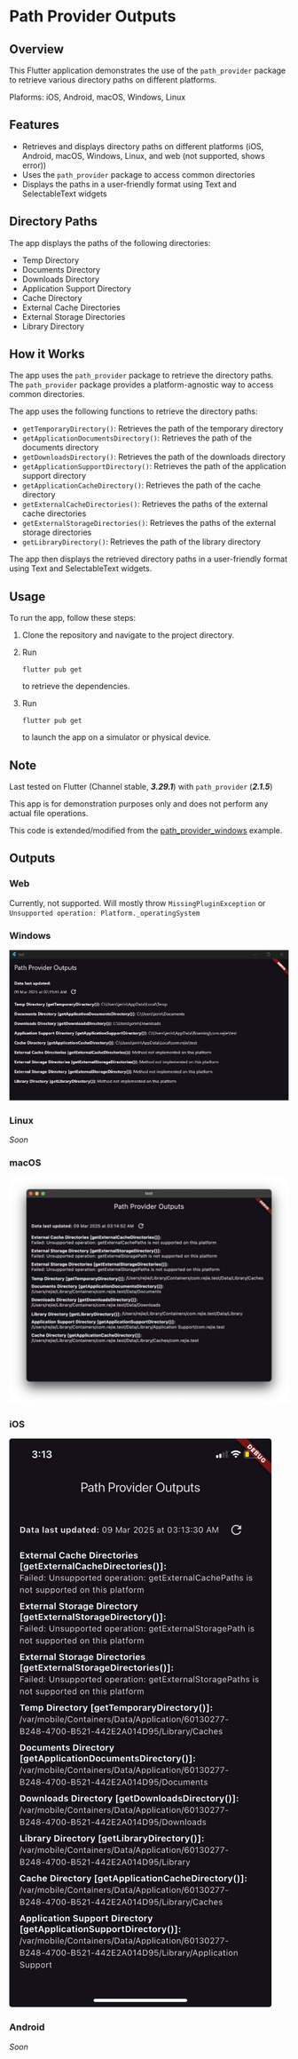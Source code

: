 # Path Provider Outputs

## Overview

This Flutter application demonstrates the use of the `path_provider` package to retrieve various directory paths on different platforms.

Plaforms: iOS, Android, macOS, Windows, Linux

## Features

* Retrieves and displays directory paths on different platforms (iOS, Android, macOS, Windows, Linux, and web (not supported, shows error))
* Uses the `path_provider` package to access common directories
* Displays the paths in a user-friendly format using Text and SelectableText widgets

## Directory Paths

The app displays the paths of the following directories:

* Temp Directory
* Documents Directory
* Downloads Directory
* Application Support Directory
* Cache Directory
* External Cache Directories
* External Storage Directories
* Library Directory

## How it Works

The app uses the `path_provider` package to retrieve the directory paths. The `path_provider` package provides a platform-agnostic way to access common directories.

The app uses the following functions to retrieve the directory paths:

* `getTemporaryDirectory()`: Retrieves the path of the temporary directory
* `getApplicationDocumentsDirectory()`: Retrieves the path of the documents directory
* `getDownloadsDirectory()`: Retrieves the path of the downloads directory
* `getApplicationSupportDirectory()`: Retrieves the path of the application support directory
* `getApplicationCacheDirectory()`: Retrieves the path of the cache directory
* `getExternalCacheDirectories()`: Retrieves the paths of the external cache directories
* `getExternalStorageDirectories()`: Retrieves the paths of the external storage directories
* `getLibraryDirectory()`: Retrieves the path of the library directory

The app then displays the retrieved directory paths in a user-friendly format using Text and SelectableText widgets.

## Usage

To run the app, follow these steps:

1. Clone the repository and navigate to the project directory.
2. Run 
    ```
    flutter pub get
    ```
    to retrieve the dependencies.

3. Run 
    ```
    flutter pub get
    ``` 
    to launch the app on a simulator or physical device.

## Note

Last tested on Flutter (Channel stable, ***3.29.1***) with `path_provider` (***2.1.5***)

This app is for demonstration purposes only and does not perform any actual file operations.

This code is extended/modified from the [path_provider_windows](https://pub.dev/packages/path_provider_windows) example.

## Outputs

### Web

Currently, not supported. Will mostly throw `MissingPluginException` or `Unsupported operation: Platform._operatingSystem`

### Windows

![Windows Results](results/windows.png)

### Linux

*Soon*

### macOS

![macOS Results](results/macos.png)

### iOS

![iOS Results](results/ios.jpeg)

### Android

*Soon*

